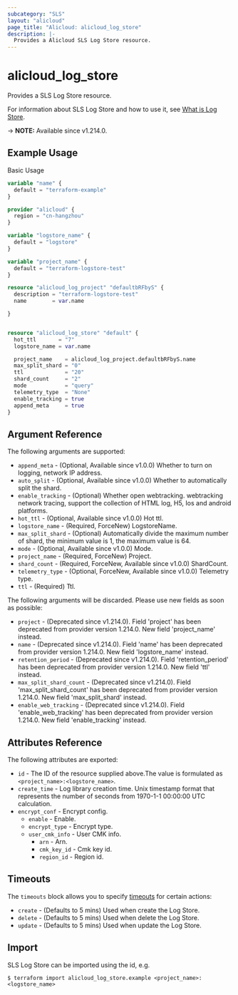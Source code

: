 ```yaml
---
subcategory: "SLS"
layout: "alicloud"
page_title: "Alicloud: alicloud_log_store"
description: |-
  Provides a Alicloud SLS Log Store resource.
---
```


# alicloud_log_store

Provides a SLS Log Store resource. 

For information about SLS Log Store and how to use it, see [What is Log Store](https://www.alibabacloud.com/help/en/).

-> **NOTE:** Available since v1.214.0.

## Example Usage

Basic Usage

```terraform
variable "name" {
  default = "terraform-example"
}

provider "alicloud" {
  region = "cn-hangzhou"
}

variable "logstore_name" {
  default = "logstore"
}

variable "project_name" {
  default = "terraform-logstore-test"
}

resource "alicloud_log_project" "defaultbRFbyS" {
  description = "terraform-logstore-test"
  name        = var.name

}


resource "alicloud_log_store" "default" {
  hot_ttl       = "7"
  logstore_name = var.name

  project_name    = alicloud_log_project.defaultbRFbyS.name
  max_split_shard = "0"
  ttl             = "20"
  shard_count     = "2"
  mode            = "query"
  telemetry_type  = "None"
  enable_tracking = true
  append_meta     = true
}
```

## Argument Reference

The following arguments are supported:
* `append_meta` - (Optional, Available since v1.0.0) Whether to turn on logging, network IP address.
* `auto_split` - (Optional, Available since v1.0.0) Whether to automatically split the shard.
* `enable_tracking` - (Optional) Whether open webtracking. webtracking network tracing, support the collection of HTML log, H5, Ios and android platforms.
* `hot_ttl` - (Optional, Available since v1.0.0) Hot ttl.
* `logstore_name` - (Required, ForceNew) LogstoreName.
* `max_split_shard` - (Optional) Automatically divide the maximum number of shard, the minimum value is 1, the maximum value is 64.
* `mode` - (Optional, Available since v1.0.0) Mode.
* `project_name` - (Required, ForceNew) Project.
* `shard_count` - (Required, ForceNew, Available since v1.0.0) ShardCount.
* `telemetry_type` - (Optional, ForceNew, Available since v1.0.0) Telemetry type.
* `ttl` - (Required) Ttl.

The following arguments will be discarded. Please use new fields as soon as possible:
* `project` - (Deprecated since v1.214.0). Field 'project' has been deprecated from provider version 1.214.0. New field 'project_name' instead.
* `name` - (Deprecated since v1.214.0). Field 'name' has been deprecated from provider version 1.214.0. New field 'logstore_name' instead.
* `retention_period` - (Deprecated since v1.214.0). Field 'retention_period' has been deprecated from provider version 1.214.0. New field 'ttl' instead.
* `max_split_shard_count` - (Deprecated since v1.214.0). Field 'max_split_shard_count' has been deprecated from provider version 1.214.0. New field 'max_split_shard' instead.
* `enable_web_tracking` - (Deprecated since v1.214.0). Field 'enable_web_tracking' has been deprecated from provider version 1.214.0. New field 'enable_tracking' instead.

## Attributes Reference

The following attributes are exported:
* `id` - The ID of the resource supplied above.The value is formulated as `<project_name>:<logstore_name>`.
* `create_time` - Log library creation time. Unix timestamp format that represents the number of seconds from 1970-1-1 00:00:00 UTC calculation.
* `encrypt_conf` - Encrypt config.
  * `enable` - Enable.
  * `encrypt_type` - Encrypt type.
  * `user_cmk_info` - User CMK info.
    * `arn` - Arn.
    * `cmk_key_id` - Cmk key id.
    * `region_id` - Region id.

## Timeouts

The `timeouts` block allows you to specify [timeouts](https://www.terraform.io/docs/configuration-0-11/resources.html#timeouts) for certain actions:
* `create` - (Defaults to 5 mins) Used when create the Log Store.
* `delete` - (Defaults to 5 mins) Used when delete the Log Store.
* `update` - (Defaults to 5 mins) Used when update the Log Store.

## Import

SLS Log Store can be imported using the id, e.g.

```shell
$ terraform import alicloud_log_store.example <project_name>:<logstore_name>
```